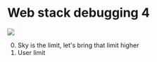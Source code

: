 # Web stack debugging 4

![](https://s3.amazonaws.com/intranet-projects-files/holbertonschool-sysadmin_devops/313/frdkCrb.jpg)

0. Sky is the limit, let's bring that limit higher
1. User limit
